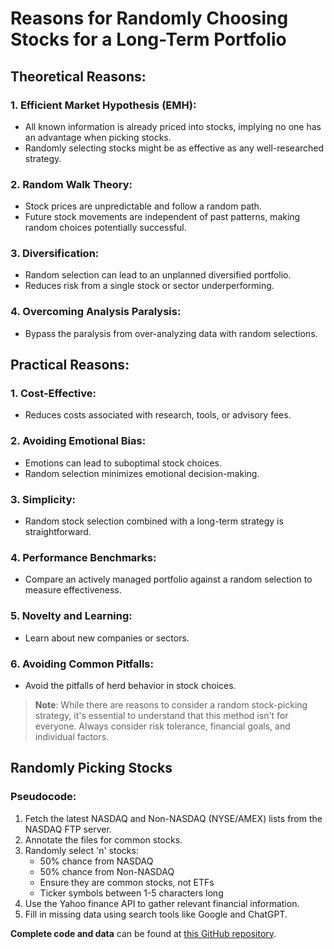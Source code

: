 # Reasons for Randomly Choosing Stocks for a Long-Term Portfolio

## Theoretical Reasons:

### 1. Efficient Market Hypothesis (EMH):
- All known information is already priced into stocks, implying no one has an advantage when picking stocks.
- Randomly selecting stocks might be as effective as any well-researched strategy.

### 2. Random Walk Theory:
- Stock prices are unpredictable and follow a random path.
- Future stock movements are independent of past patterns, making random choices potentially successful.

### 3. Diversification:
- Random selection can lead to an unplanned diversified portfolio.
- Reduces risk from a single stock or sector underperforming.

### 4. Overcoming Analysis Paralysis:
- Bypass the paralysis from over-analyzing data with random selections.

## Practical Reasons:

### 1. Cost-Effective:
- Reduces costs associated with research, tools, or advisory fees.

### 2. Avoiding Emotional Bias:
- Emotions can lead to suboptimal stock choices.
- Random selection minimizes emotional decision-making.

### 3. Simplicity:
- Random stock selection combined with a long-term strategy is straightforward.

### 4. Performance Benchmarks:
- Compare an actively managed portfolio against a random selection to measure effectiveness.

### 5. Novelty and Learning:
- Learn about new companies or sectors.

### 6. Avoiding Common Pitfalls:
- Avoid the pitfalls of herd behavior in stock choices.

> **Note**: While there are reasons to consider a random stock-picking strategy, it's essential to understand that this method isn't for everyone. Always consider risk tolerance, financial goals, and individual factors.

## Randomly Picking Stocks
### Pseudocode:

1. Fetch the latest NASDAQ and Non-NASDAQ (NYSE/AMEX) lists from the NASDAQ FTP server.
2. Annotate the files for common stocks.
3. Randomly select 'n' stocks:
   - 50% chance from NASDAQ
   - 50% chance from Non-NASDAQ
   - Ensure they are common stocks, not ETFs
   - Ticker symbols between 1-5 characters long
4. Use the Yahoo finance API to gather relevant financial information.
5. Fill in missing data using search tools like Google and ChatGPT.

**Complete code and data** can be found at [this GitHub repository](https://github.com/nikbearbrown/Computational_Finance_with_Python/tree/main/FINA_6203/Random_Portfolio).
